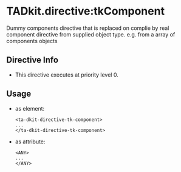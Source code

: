 



# TADkit.directive:tkComponent








Dummy components directive that is replaced on complie
by real component directive from supplied object type.
e.g. from a array of components objects








## Directive Info


* This directive executes at priority level 0.


## Usage




* as element:
    ```
    <ta-dkit-directive-tk-component>
    ...
    </ta-dkit-directive-tk-component>
    ```
* as attribute:
    ```
    <ANY>
    ...
    </ANY>
    ```







